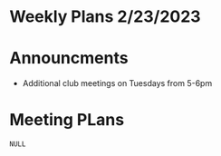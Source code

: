 # Weekly Plans 2/23/2023

# Announcments
- Additional club meetings on Tuesdays from 5-6pm

# Meeting PLans
`NULL`
